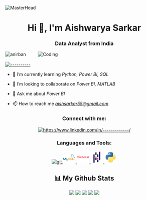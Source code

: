 ![MasterHead](https://user-images.githubusercontent.com/74038190/241765440-80728820-e06b-4f96-9c9e-9df46f0cc0a5.gif)
<h1 align="center">Hi 👋, I'm Aishwarya Sarkar</h1>
<h3 align="center">Data Analyst from India</h3>

<img align="right" alt="Coding" width="400" src="https://www.chawtechsolutions.com/wp-content/uploads/2019/03/developer-dribbble.gif">
<p align="left"> <img src="https://komarev.com/ghpvc/?username=AishwaryaSarkar123&label=Profile%20views&color=0e75b6&style=flat" alt="anirban" /> </p>

<p align="left"> <a href="https://www.linkedin.com/in/aishwarya-sarkar-544266152" target="_blank"><img align="center" src="https://img.icons8.com/color/2x/linkedin-circled.png" alt="----------" height="40" width="40" /></a> </p>


- 🌱 I’m currently learning *Python, Power BI, SQL*

- 👯 I’m looking to collaborate on *Power BI, MATLAB*

- 💬 Ask me about *Power BI*

- 📫 How to reach me *aishsarkar55@gmail.com*

<h3 align="center">Connect with me:</h3>
<p align="center">
<a href="https://www.linkedin.com/in/aishwarya-sarkar-544266152" target="blank"><img align="center" src="https://img.icons8.com/color/2x/linkedin-circled.png" alt="https://www.linkedin.com/in/-------------/" height="40" width="40" /></a>



 </p>

<h3 align="center">Languages and Tools:</h3>
<p align="center"> <a href="https://git-scm.com/" target="_blank" rel="noreferrer"> <img src="https://www.vectorlogo.zone/logos/git-scm/git-scm-icon.svg" alt="git" width="40" height="40"/> </a> <a href="https://www.mysql.com/" target="_blank" rel="noreferrer"> <img src="https://raw.githubusercontent.com/devicons/devicon/master/icons/mysql/mysql-original-wordmark.svg" alt="mysql" width="40" height="40"/> </a> <a href="https://www.oracle.com/" target="_blank" rel="noreferrer"> <img src="https://raw.githubusercontent.com/devicons/devicon/master/icons/oracle/oracle-original.svg" alt="oracle" width="40" height="40"/> </a> <a href="https://pandas.pydata.org/" target="_blank" rel="noreferrer"> <img src="https://raw.githubusercontent.com/devicons/devicon/2ae2a900d2f041da66e950e4d48052658d850630/icons/pandas/pandas-original.svg" alt="pandas" width="40" height="40"/> </a> <a href="https://www.python.org" target="_blank" rel="noreferrer"> <img src="https://raw.githubusercontent.com/devicons/devicon/master/icons/python/python-original.svg" alt="python" width="40" height="40"/> </a> </p>
<h2 align="center">📊 My Github Stats</h2>
<p align="center">
<img src="http://github-profile-summary-cards.vercel.app/api/cards/profile-details?username=AishwaryaSarkar123&theme=solarized_dark">
<img src="http://github-profile-summary-cards.vercel.app/api/cards/repos-per-language?username=AishwaryaSarkar123&theme=solarized_dark">
<img src="http://github-profile-summary-cards.vercel.app/api/cards/most-commit-language?username=AishwaryaSarkar123&theme=solarized_dark">
<img src="http://github-profile-summary-cards.vercel.app/api/cards/stats?username=AishwaryaSarkar123&theme=solarized_dark">
<img src="http://github-profile-summary-cards.vercel.app/api/cards/productive-time?username=AishwaryaSarkar123&theme=solarized_dark&utcOffset=8">
	
</p>
